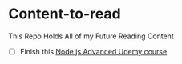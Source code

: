 # Content-to-read
This Repo Holds All of my Future Reading Content


- [ ] Finish this [Node.js Advanced Udemy course](https://www.udemy.com/course/advanced-node-for-developers/learn/lecture/9636100#overview)
